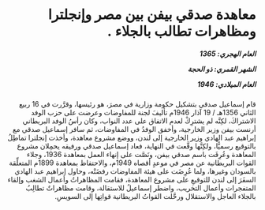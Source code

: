 <h1 dir="rtl">معاهدة صدقي بيفن بين مصر وإنجلترا ومظاهرات تطالب بالجلاء .</h1>

<h5 dir="rtl">العام الهجري:  1365

الشهر القمري: ذو الحجة

العام الميلادي: 1946</h5>

<p dir="rtl">قام إسماعيل صدقي بتشكيل حكومة وزارية في مصرَ، هو رئيسها، وقرَّرت في 16 ربيع الثاني 1356هـ / 19 آذار 1946م تأليفَ لجنة للمفاوضات وعرضت على حزب الوفد الاشتراكَ، لكِنَّه لم يشترِكْ لعدم الاتفاق على عدد النواب، وكان رأسُ الوفد البريطاني أرنست بيفن وزير الخارجية، وأخفق الوفدُ في المفاوضات، ثم سافر إسماعيل صدقي مع إبراهيم عبد الهادي وزير الخارجية إلى لندن، ووضع مشروع معاهدة، وأخذت إنجلترا تماطِلُ بالتوقيع رسميًّا، ولكِنَّها وقَّعت في النهاية، فعاد إسماعيل صدقي ورفيقه يحمِلان مشروع المعاهدة وعُرِفَت باسم صدقي بيفن، ونَصَّت على إنهاء العمل بمعاهدة 1936، وجلاء القوات البريطانية عن مصر في موعدٍ أقصاه 1949م، والاحتفاظ بمعاهدة 1899م المتعلِّقة بالسودان وغيرها، ولما عُرِضَت على هيئة المفاوضات رفضَتْه، وحاول إبراهيم عبد الهادي السفَرَ إلى لندن للتوقيعِ على مشروع المعاهدة، فقامت المظاهراتُ وأعمال الشغب وإلقاء المتفجرات وأعمال التخريب، واضطر إسماعيلُ للاستقالة، وقامت مظاهراتٌ تطالِبُ بالجلاء العاجل والاستقلال ورحَّلت القواتُ البريطانية قواتِها إلى السويسِ.</p></br>
